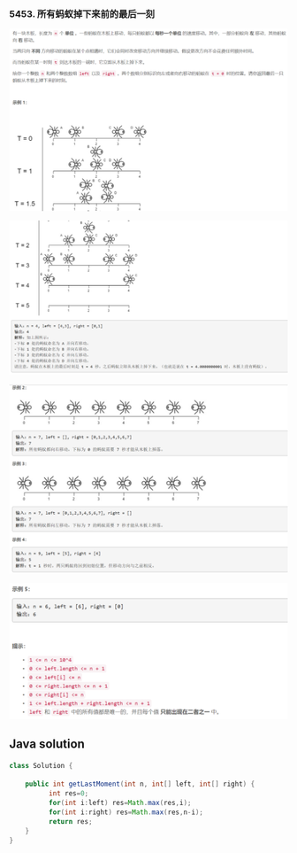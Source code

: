 ### 5453. 所有蚂蚁掉下来前的最后一刻


![ ](1.png ".")    

![ ](2.png ".")

![ ](3.png ".")

![ ](4.png ".")


## Java solution
```java
class Solution {
    
    public int getLastMoment(int n, int[] left, int[] right) {
          int res=0;
          for(int i:left) res=Math.max(res,i);
          for(int i:right) res=Math.max(res,n-i);
          return res;
    }
}


```